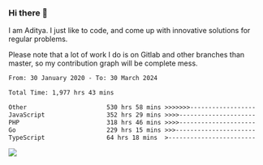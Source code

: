 ### Hi there 👋

I am Aditya. I just like to code, and come up with innovative solutions for regular problems.

Please note that a lot of work I do is on Gitlab and other branches than master, so my contribution graph will be complete mess.

<!--START_SECTION:waka-->

```txt
From: 30 January 2020 - To: 30 March 2024

Total Time: 1,977 hrs 43 mins

Other                      530 hrs 58 mins >>>>>>>------------------   26.85 %
JavaScript                 352 hrs 29 mins >>>>---------------------   17.82 %
PHP                        318 hrs 46 mins >>>>---------------------   16.12 %
Go                         229 hrs 15 mins >>>----------------------   11.59 %
TypeScript                 64 hrs 18 mins  >------------------------   03.25 %
```

<!--END_SECTION:waka-->

![](https://komarev.com/ghpvc/?username=BrainBuzzer)
